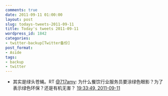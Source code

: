 ```yaml
---
comments: true
date: 2011-09-11 01:00:00
layout: post
slug: todays-tweets-2011-09-11
title: Today's tweets 2011-09-11
wordpress_id: 1842
categories:
- twitter-backup[Twitter备份]
post_format:
- Aside
tags:
- backup
- twitter
---
```





  * 其实是绿头苍蝇。RT [@717amy](http://twitter.com/717amy): 为什么餐饮行业服务员要涂绿色眼影？为了表示绿色环保？还是有机无害？ [19:33:49, 2011-09-11](http://twitter.com/gfrog/statuses/112851333488455680)




